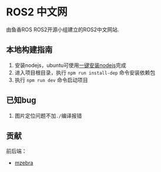 # ROS2 中文网

由鱼香ROS ROS2开源小组建立的ROS2中文网站.


## 本地构建指南
1. 安装nodejs，ubuntu可使用[一键安装nodejs](https://github.com/fishros)完成
2. 进入项目根目录，执行 `npm run install-dep` 命令安装依赖包
3. 执行 `npm run dev` 命令启动项目

## 已知bug

1. 图片定位问题不加`./`编译报错

## 贡献

前后端：
- [mzebra](https://github.com/mzebra)

